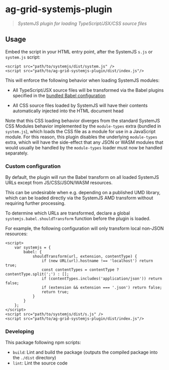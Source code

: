 # ag-grid-systemjs-plugin

> _SystemJS plugin for loading TypeScript/JSX/CSS source files_

## Usage

Embed the script in your HTML entry point, after the SystemJS `s.js` or `system.js` script:

```
<script src="path/to/systemjs/dist/system.js" />
<script src="path/to/ag-grid-systemjs-plugin/dist/index.js"/>
```

This will enforce the following behavior when loading SystemJS modules:

- All TypeScript/JSX source files will be transformed via the Babel plugins specified in the [bundled Babel configuration](./src/babel/plugins.ts)

- All CSS source files loaded by SystemJS will have their contents automatically injected into the HTML document head

Note that this CSS loading behavior diverges from the standard SystemJS CSS Modules behavior implemented by the `module-types` extra (bundled in `system.js`), which loads the CSS file as a module for use in a JavaScript module. For this reason, this plugin disables the underlying `module-types` extra, which will have the side-effect that any JSON or WASM modules that would usually be handled by the `module-types` loader must now be handled separately.

### Custom configuration

By default, the plugin will run the Babel transform on all loaded SystemJS URLs except from JS/CSS/JSON/WASM resources.

This can be undesirable when e.g. depending on a published UMD library, which can be loaded directly via the SystemJS AMD transform without requiring further processing.

To determine which URLs are transformed, declare a global `systemjs.babel.shouldTransform` function before the plugin is loaded.

For example, the following configuration will only transform local non-JSON resources:

```
<script>
    var systemjs = {
        babel: {
            shouldTransform(url, extension, contentType) {
                if (new URL(url).hostname !== 'localhost') return true;
                const contentTypes = contentType ? contentType.split(';') : [];
                if (contentTypes.includes('application/json')) return false;
                if (extension && extension === '.json') return false;
                return true;
            }
        }
    };
</script>
<script src="path/to/systemjs/dist/s.js" />
<script src="path/to/ag-grid-systemjs-plugin/dist/index.js"/>
```

### Developing

This package following npm scripts:

- `build`: Lint and build the package (outputs the compiled package into the `./dist` directory)
- `lint`: Lint the source code
